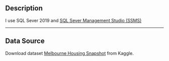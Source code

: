 ## Description

I use SQL Sever 2019 and [SQL Sever Management Studio (SSMS)](https://docs.microsoft.com/en-us/sql/ssms/download-sql-server-management-studio-ssms?view=sql-server-ver15)

---

## Data Source
Download dataset [Melbourne Housing Snapshot](https://www.kaggle.com/dansbecker/melbourne-housing-snapshot) from Kaggle.
